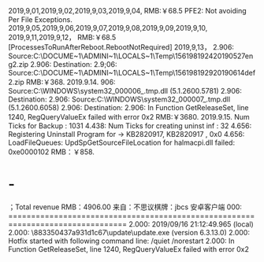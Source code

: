 2019,9,01,2019,9,02,2019,9,03,2019,9,04,
RMB:￥68.5
PFE2: Not avoiding Per File Exceptions.
2019,9,05,2019,9,06,2019,9,07,2019,9,08,2019,9,09,2019,9,10,
2019,9,11,2019,9,12，
RMB:￥68.5
 [ProcessesToRunAfterReboot.RebootNotRequired]
2019,9,13，
2.906: Source:C:\DOCUME~1\ADMINI~1\LOCALS~1\Temp\156198192420190527eng2.zip 
2.906: Destination: 
2.9;06: Source:C:\DOCUME~1\ADMINI~1\LOCALS~1\Temp\156198192920190614def2.zip 
RMB:￥368.
2019.9.14.
906: Source:C:\WINDOWS\system32\_000006_.tmp.dll (5.1.2600.5781)
2.906: Destination: 
2.906: Source:C:\WINDOWS\system32\_000007_.tmp.dll (5.1.2600.6058)
2.906: Destination: 
2.906: In Function GetReleaseSet, line 1240, RegQueryValueEx failed with error 0x2
RMB:￥3680.
2019.9.15. 
Num Ticks for Backup : 1031
4.438: Num Ticks for creating uninst inf : 32
4.656: Registering Uninstall Program for -> KB2820917, KB2820917 , 0x0
4.656: LoadFileQueues: UpdSpGetSourceFileLocation for halmacpi.dll failed: 0xe0000102
RMB：￥858.
# -

；Total revenue
RMB：4906.00
来自：不思议棋牌：jbcs 安卓客户端
000: ================================================================================
2.000: 2019/09/16 21:12:49.965 (local)
2.000: \883350437a931d1c67\update\update.exe (version 6.3.13.0)
2.000: Hotfix started with following command line: /quiet /norestart 
2.000: In Function GetReleaseSet, line 1240, RegQueryValueEx failed with error 0x2
